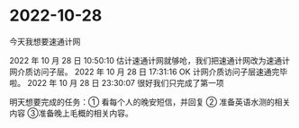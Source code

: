 # 2022-10-28

今天我想要速通计网

2022 年 10 月 28 日 10:50:10 估计速通计网就够呛，我们把速通计网改为速通计网介质访问子层。
2022 年 10 月 28 日 17:31:16 OK 计网介质访问子层速通完毕啦。
2022 年 10 月 28 日 23:30:07 很好我们只完成了第一项

明天想要完成的任务：① 看每个人的晚安短信，并回复 ② 准备英语水测的相关内容 ③准备晚上毛概的相关内容。
